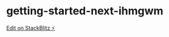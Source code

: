 # getting-started-next-ihmgwm

[Edit on StackBlitz ⚡️](https://stackblitz.com/edit/getting-started-next-suuwzj)